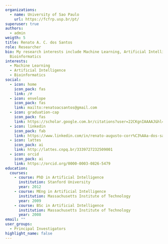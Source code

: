 ```yaml
---
organizations:
  - name: University of Sao Paulo
    url: https://fcfrp.usp.br/pt/
superuser: true
authors:
  - admin
weigth: 5
title: Renato A. C. dos Santos
role: Researcher
bio: My research interests include Machine Learning, Artificial Intelligence and
  Bioinformatics
interests:
  - Machine Learning
  - Artificial Intelligence
  - Bioinformatics
social:
  - icon: home
    icon_pack: fas
    link: /#
  - icon: envelope
    icon_pack: fas
    link: mailto:renatoacsantos@gmail.com
  - icon: graduation-cap
    icon_pack: fas
    link: https://scholar.google.com.br/citations?user=22CKgnIAAAAJ&hl=en
  - icon: linkedin
    icon_pack: fab
    link: https://www.linkedin.com/in/renato-augusto-corr%C3%AAa-dos-santos-263202132/
  - icon: lattes
    icon_pack: ai
    link: http://lattes.cnpq.br/3339727232509001
  - icon: orcid
    icon_pack: ai
    link: https://orcid.org/0000-0003-0826-5479
education:
  courses:
    - course: PhD in Artificial Intelligence
      institution: Stanford University
      year: 2012
    - course: MEng in Artificial Intelligence
      institution: Massachusetts Institute of Technology
      year: 2009
    - course: BSc in Artificial Intelligence
      institution: Massachusetts Institute of Technology
      year: 2008
email: ""
user_groups:
  - Principal Investigators
highlight_name: false
---
```

